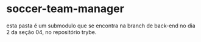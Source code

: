 # soccer-team-manager

esta pasta é um submodulo que se encontra na branch de back-end no dia 2 da seção 04, no repositório trybe.
